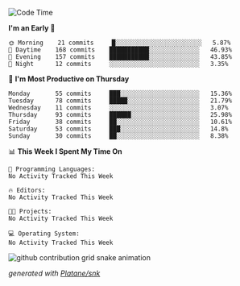 <!--START_SECTION:waka-->
![Code Time](http://img.shields.io/badge/Code%20Time-198%20hrs%2018%20mins-blue)

**I'm an Early 🐤** 

```text
🌞 Morning    21 commits     █░░░░░░░░░░░░░░░░░░░░░░░░   5.87% 
🌆 Daytime    168 commits    ███████████░░░░░░░░░░░░░░   46.93% 
🌃 Evening    157 commits    ███████████░░░░░░░░░░░░░░   43.85% 
🌙 Night      12 commits     ░░░░░░░░░░░░░░░░░░░░░░░░░   3.35%

```
📅 **I'm Most Productive on Thursday** 

```text
Monday       55 commits     ███░░░░░░░░░░░░░░░░░░░░░░   15.36% 
Tuesday      78 commits     █████░░░░░░░░░░░░░░░░░░░░   21.79% 
Wednesday    11 commits     ░░░░░░░░░░░░░░░░░░░░░░░░░   3.07% 
Thursday     93 commits     ██████░░░░░░░░░░░░░░░░░░░   25.98% 
Friday       38 commits     ██░░░░░░░░░░░░░░░░░░░░░░░   10.61% 
Saturday     53 commits     ███░░░░░░░░░░░░░░░░░░░░░░   14.8% 
Sunday       30 commits     ██░░░░░░░░░░░░░░░░░░░░░░░   8.38%

```


📊 **This Week I Spent My Time On** 

```text
💬 Programming Languages: 
No Activity Tracked This Week

🔥 Editors: 
No Activity Tracked This Week

🐱‍💻 Projects: 
No Activity Tracked This Week

💻 Operating System: 
No Activity Tracked This Week

```


<!--END_SECTION:waka-->


<!--Snake Game-->
![github contribution grid snake animation](https://raw.githubusercontent.com/viggo-gascou/viggo-gascou/output/github-contribution-grid-snake.svg)

_generated with [Platane/snk](https://github.com/Platane/snk)_
<!--Snake Game-->

